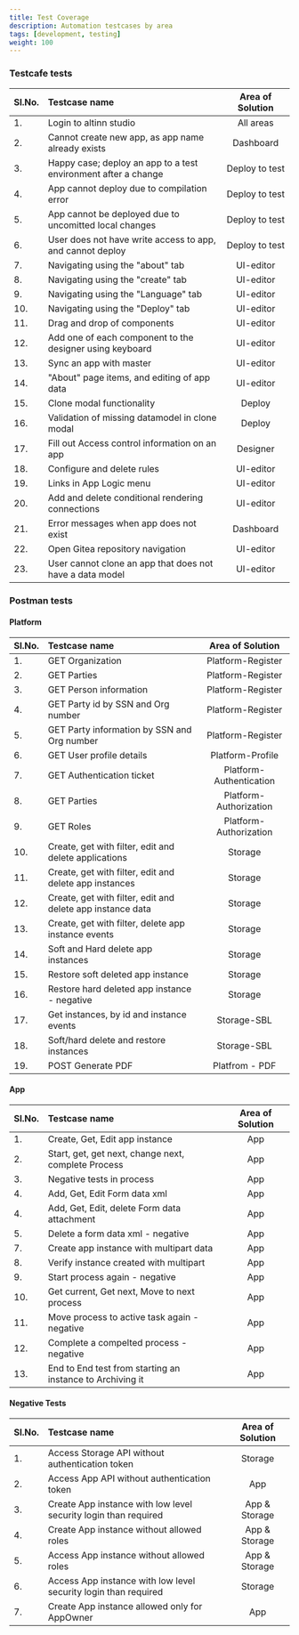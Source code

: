 ```yaml
---
title: Test Coverage
description: Automation testcases by area
tags: [development, testing]
weight: 100
---
```


###  Testcafe tests

Sl.No. |    Testcase name   |   Area of Solution
:--- | :--- | :---:
1. | Login to altinn studio | All areas
2. | Cannot create new app, as app name already exists | Dashboard
3. | Happy case; deploy an app to a test environment after a change | Deploy to test 
4. | App cannot deploy due to compilation error | Deploy to test 
5. | App cannot be deployed due to uncomitted local changes | Deploy to test 
6. | User does not have write access to app, and cannot deploy | Deploy to test 
7. | Navigating using the "about" tab | UI-editor 
8. | Navigating using the "create" tab |UI-editor 
9. | Navigating using the "Language" tab | UI-editor
10. | Navigating using the "Deploy" tab | UI-editor 
11. | Drag and drop of components | UI-editor 
12. | Add one of each component to the designer using keyboard | UI-editor 
13. | Sync an app with master | UI-editor 
14. | "About" page items, and editing of app data | UI-editor 
15. | Clone modal functionality | Deploy 
16. | Validation of missing datamodel in clone modal | Deploy 
17. | Fill out Access control information on an app | Designer
18. | Configure and delete rules | UI-editor
19. | Links in App Logic menu | UI-editor
20. | Add and delete conditional rendering connections | UI-editor
21. | Error messages when app does not exist | Dashboard
22. | Open Gitea repository navigation | UI-editor
23. | User cannot clone an app that does not have a data model | UI-editor

### Postman tests
#### Platform
Sl.No. |    Testcase name   |   Area of Solution   
:--- | :--- | :---: 
1. | GET Organization | Platform-Register
2. | GET Parties | Platform-Register
3. | GET Person information | Platform-Register
4. | GET Party id by SSN and Org number | Platform-Register
5. | GET Party information by SSN and Org number | Platform-Register
6. | GET User profile details | Platform-Profile
7. | GET Authentication ticket | Platform-Authentication
8. | GET Parties | Platform-Authorization
9. | GET Roles | Platform-Authorization
10. | Create, get with filter, edit and delete applications | Storage
11. | Create, get with filter, edit and delete app instances | Storage
12. | Create, get with filter, edit and delete app instance data | Storage
13. | Create, get with filter, delete app instance events | Storage
14. | Soft and Hard delete app instances | Storage
15. | Restore soft deleted app instance | Storage
16. | Restore hard deleted app instance - negative | Storage
17. | Get instances, by id and instance events | Storage-SBL
18. | Soft/hard delete and restore instances | Storage-SBL
19. | POST Generate PDF | Platfrom - PDF

#### App
Sl.No. |    Testcase name   |   Area of Solution   
:--- | :--- | :---: 
1. | Create, Get, Edit app instance | App
2. | Start, get, get next, change next, complete Process | App
3. | Negative tests in process | App
4. | Add, Get, Edit Form data xml | App
4. | Add, Get, Edit, delete Form data attachment | App
5. | Delete a form data xml - negative | App
7. | Create app instance with multipart data | App
8. | Verify instance created with multipart | App
9. | Start process again - negative | App
10. | Get current, Get next, Move to next process | App
11. | Move process to active task again - negative | App
12. | Complete a compelted process - negative | App
13. | End to End test from starting an instance to Archiving it | App

#### Negative Tests
Sl.No. |    Testcase name   |   Area of Solution   
:--- | :--- | :---:
1. | Access Storage API without authentication token | Storage
2. | Access App API without authentication token | App
3. | Create App instance with low level security login than required | App & Storage
4. | Create App instance without allowed roles | App & Storage
5. | Access App instance without allowed roles | App & Storage
6. | Access App instance with low level security login than required | Storage
7. | Create App instance allowed only for AppOwner | App
